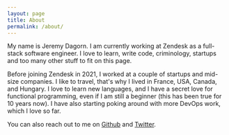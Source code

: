 ```yaml
---
layout: page
title: About
permalink: /about/
---
```

My name is Jeremy Dagorn.
I am currently working at Zendesk as a full-stack software engineer. I love to learn, write code, criminology, startups and too many other stuff to fit on this page.

Before joining Zendesk in 2021, I worked at a couple of startups and mid-size companies. I like to travel, that's why I lived in France, USA, Canada, and Hungary. I love to learn new languages, and I have a secret love for functional programming, even if I am still a beginner (this has been true for 10 years now). I have also starting poking around with more DevOps work, which I love so far.

You can also reach out to me on [Github](https://github.com/jrm2k6) and [Twitter](https://twitter.com/jrm2k6).
